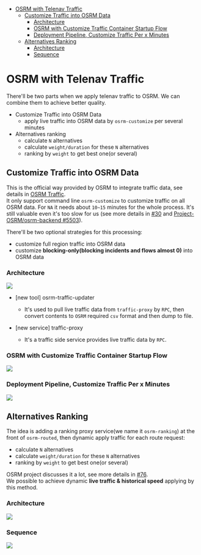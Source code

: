 - [OSRM with Telenav Traffic](#osrm-with-telenav-traffic)
  - [Customize Traffic into OSRM Data](#customize-traffic-into-osrm-data)
    - [Architecture](#architecture)
    - [OSRM with Customize Traffic Container Startup Flow](#osrm-with-customize-traffic-container-startup-flow)
    - [Deployment Pipeline, Customize Traffic Per x Minutes](#deployment-pipeline-customize-traffic-per-x-minutes)
  - [Alternatives Ranking](#alternatives-ranking)
    - [Architecture](#architecture-1)
    - [Sequence](#sequence)

# OSRM with Telenav Traffic

There'll be two parts when we apply telenav traffic to OSRM. We can combine them to achieve better quality.

- Customize Traffic into OSRM Data
  - apply live traffic into OSRM data by `osrm-customize` per several minutes
- Alternatives ranking
  - calculate `N` alternatives
  - calculate `weight/duration` for these `N` alternatives
  - ranking by `weight` to get best one(or several)

## Customize Traffic into OSRM Data

This is the official way provided by OSRM to integrate traffic data, see details in [OSRM Traffic](https://github.com/Project-OSRM/osrm-backend/wiki/Traffic).  
It only support command line `osrm-customize` to customize traffic on all OSRM data. For `NA` it needs about `10~15` minutes for the whole process. It's still valuable even it's too slow for us (see more details in [#30](https://github.com/serho/osrm-backend/issues/30) and [Project-OSRM/osrm-backend #5503](https://github.com/Project-OSRM/osrm-backend/issues/5503)).

There'll be two optional strategies for this processing:

- customize full region traffic into OSRM data
- customize **blocking-only(blocking incidents and flows almost 0)** into OSRM data

### Architecture

![](./graph/customize-traffic-into-data.mmg.png)

- [new tool] osrm-traffic-updater

  - It's used to pull live traffic data from `traffic-proxy` by `RPC`, then convert contents to `OSRM` required `csv` format and then dump to file.

- [new service] traffic-proxy
  - It's a traffic side service provides live traffic data by `RPC`.

### OSRM with Customize Traffic Container Startup Flow

![](./graph/customize-traffic-container-startup-flow-chart.mmd.png)

### Deployment Pipeline, Customize Traffic Per x Minutes

![](./graph/osrm-release-deployment-pipeline.mmd.png)

## Alternatives Ranking

The idea is adding a ranking proxy service(we name it `osrm-ranking`) at the front of `osrm-routed`, then dynamic apply traffic for each route request:

- calculate `N` alternatives
- calculate `weight/duration` for these `N` alternatives
- ranking by `weight` to get best one(or several)

OSRM project discusses it a lot, see more details in [#76](https://github.com/serho/osrm-backend/issues/76#issue-511198359).  
We possible to achieve dynamic **live traffic & historical speed** applying by this method.

### Architecture

![](./graph/alternatives-ranking-architecture.mmd.png)

### Sequence

![](./graph/osrm-alternatives-ranking-with-traffic-pipeline.mmd.svg)
